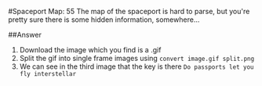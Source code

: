 #Spaceport Map: 55
The map of the spaceport is hard to parse, but you're pretty sure there is some hidden information, somewhere...

##Answer
1. Download the image which you find is a .gif
2. Split the gif into single frame images using `convert image.gif split.png`
3. We can see in the third image that the key is there `Do passports let you fly interstellar`
